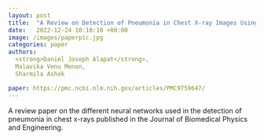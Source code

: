 ```yaml
---
layout: post
title:  "A Review on Detection of Pneumonia in Chest X-ray Images Using Neural Networks"
date:   2022-12-24 10:10:10 +00:00
image: /images/paperpic.jpg
categories: paper
authors: 
  <strong>Daniel Joseph Alapat</strong>,
  Malavika Venu Menon, 
  Sharmila Ashok

paper: https://pmc.ncbi.nlm.nih.gov/articles/PMC9759647/
---
```

A review paper on the different neural networks used in the detection of pneumonia in chest x-rays published in the Journal of Biomedical Physics and Engineering.